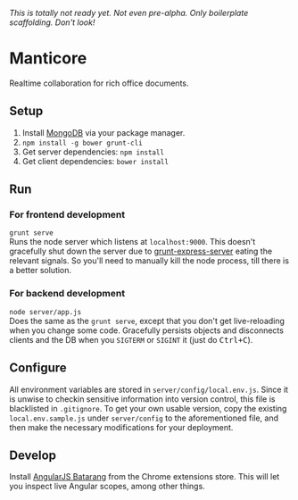 _This is totally not ready yet. Not even pre-alpha. Only boilerplate scaffolding. Don't look!_

# Manticore

Realtime collaboration for rich office documents.

## Setup

1. Install [MongoDB](https://www.mongodb.org/) via your package manager.
2. `npm install -g bower grunt-cli`
3. Get server dependencies: `npm install`
4. Get client dependencies: `bower install`

## Run

### For frontend development  
`grunt serve`  
Runs the node server which listens at `localhost:9000`. This doesn't gracefully shut down the server due to [grunt-express-server](https://github.com/ericclemmons/grunt-express-server) eating the relevant signals. So you'll need to manually kill the node process, till there is a better solution.

### For backend development
`node server/app.js`  
Does the same as the `grunt serve`, except that you don't get live-reloading when you change some code. Gracefully persists objects and disconnects clients and the DB when you `SIGTERM` or `SIGINT` it (just do <kbd>Ctrl+C</kbd>).

## Configure

All environment variables are stored in `server/config/local.env.js`. Since it
is unwise to checkin sensitive information into version control, this file is
blacklisted in `.gitignore`. To get your own usable version, copy the existing
`local.env.sample.js` under `server/config` to the aforementioned file, and then
make the necessary modifications for your deployment.

## Develop

Install [AngularJS Batarang](https://chrome.google.com/webstore/detail/angularjs-batarang/ighdmehidhipcmcojjgiloacoafjmpfk)
from the Chrome extensions store. This will let you inspect live Angular scopes,
among other things.
